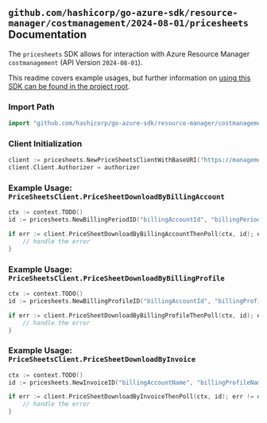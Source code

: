 
## `github.com/hashicorp/go-azure-sdk/resource-manager/costmanagement/2024-08-01/pricesheets` Documentation

The `pricesheets` SDK allows for interaction with Azure Resource Manager `costmanagement` (API Version `2024-08-01`).

This readme covers example usages, but further information on [using this SDK can be found in the project root](https://github.com/hashicorp/go-azure-sdk/tree/main/docs).

### Import Path

```go
import "github.com/hashicorp/go-azure-sdk/resource-manager/costmanagement/2024-08-01/pricesheets"
```


### Client Initialization

```go
client := pricesheets.NewPriceSheetsClientWithBaseURI("https://management.azure.com")
client.Client.Authorizer = authorizer
```


### Example Usage: `PriceSheetsClient.PriceSheetDownloadByBillingAccount`

```go
ctx := context.TODO()
id := pricesheets.NewBillingPeriodID("billingAccountId", "billingPeriodName")

if err := client.PriceSheetDownloadByBillingAccountThenPoll(ctx, id); err != nil {
	// handle the error
}
```


### Example Usage: `PriceSheetsClient.PriceSheetDownloadByBillingProfile`

```go
ctx := context.TODO()
id := pricesheets.NewBillingProfileID("billingAccountId", "billingProfileId")

if err := client.PriceSheetDownloadByBillingProfileThenPoll(ctx, id); err != nil {
	// handle the error
}
```


### Example Usage: `PriceSheetsClient.PriceSheetDownloadByInvoice`

```go
ctx := context.TODO()
id := pricesheets.NewInvoiceID("billingAccountName", "billingProfileName", "invoiceName")

if err := client.PriceSheetDownloadByInvoiceThenPoll(ctx, id); err != nil {
	// handle the error
}
```
